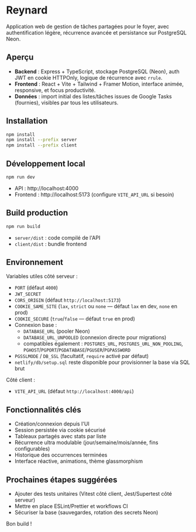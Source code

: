 # Reynard

Application web de gestion de tâches partagées pour le foyer, avec authentification légère, récurrence avancée et persistance sur PostgreSQL Neon.

## Aperçu

- **Backend** : Express + TypeScript, stockage PostgreSQL (Neon), auth JWT en cookie HTTPOnly, logique de récurrence avec `rrule`.
- **Frontend** : React + Vite + Tailwind + Framer Motion, interface animée, responsive, et focus productivité.
- **Données** : import initial des listes/tâches issues de Google Tasks (fournies), visibles par tous les utilisateurs.

## Installation

```bash
npm install
npm install --prefix server
npm install --prefix client
```

## Développement local

```bash
npm run dev
```

- API : http://localhost:4000
- Frontend : http://localhost:5173 (configure `VITE_API_URL` si besoin)

## Build production

```bash
npm run build
```

- `server/dist` : code compilé de l'API
- `client/dist` : bundle frontend

## Environnement

Variables utiles côté serveur :

- `PORT` (défaut `4000`)
- `JWT_SECRET`
- `CORS_ORIGIN` (défaut `http://localhost:5173`)
- `COOKIE_SAME_SITE` (`lax`, `strict` ou `none` — défaut `lax` en dev, `none` en prod)
- `COOKIE_SECURE` (`true`/`false` — défaut `true` en prod)
- Connexion base :
  - `DATABASE_URL` (pooler Neon)
  - `DATABASE_URL_UNPOOLED` (connexion directe pour migrations)
  - compatibles également : `POSTGRES_URL`, `POSTGRES_URL_NON_POOLING`, `PGHOST`/`PGPORT`/`PGDATABASE`/`PGUSER`/`PGPASSWORD`
- `PGSSLMODE` / `DB_SSL` (facultatif, `require` activé par défaut)
- `netlify/db/setup.sql` reste disponible pour provisionner la base via SQL brut

Côté client :

- `VITE_API_URL` (défaut `http://localhost:4000/api`)

## Fonctionnalités clés

- Création/connexion depuis l'UI
- Session persistée via cookie sécurisé
- Tableaux partagés avec stats par liste
- Récurrence ultra modulable (jour/semaine/mois/année, fins configurables)
- Historique des occurrences terminées
- Interface réactive, animations, thème glassmorphism

## Prochaines étapes suggérées

- Ajouter des tests unitaires (Vitest côté client, Jest/Supertest côté serveur)
- Mettre en place ESLint/Prettier et workflows CI
- Sécuriser la base (sauvegardes, rotation des secrets Neon)

Bon build !
